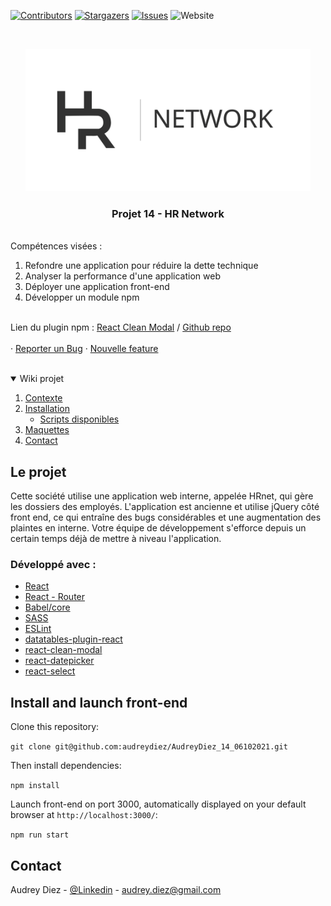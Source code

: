 
[![Contributors][contributors-shield]][contributors-url]
[![Stargazers][stars-shield]][stars-url]
[![Issues][issues-shield]][issues-url]
![Website](https://img.shields.io/website?style=for-the-badge&up_message=audreydiez.com&url=https%3A%2F%2Faudreydiez.com%2F)



<!-- PROJECT LOGO -->
<br />
<p align="center">
  <a href="https://github.com/audreydiez/AudreyDiez_14_06102021">  
    <img src="https://github.com/audreydiez/AudreyDiez_14_06102021/blob/main/src/assets/img/logo_background.svg" alt="Logo" width="456" height="228">
  </a>

<h3 align="center">Projet 14 - HR Network</h3>
</p>

<p align="left">
<br />
     Compétences visées :     
       <ol>
         <li>Refondre une application pour réduire la dette technique</li>      
         <li>Analyser la performance d'une application web</li>  
         <li>Déployer une application front-end</li>  
         <li>Développer un module npm</li>  
       </ol>    
    <br />
Lien du plugin npm : <a href="https://www.npmjs.com/package/react-clean-modal">React Clean Modal</a> / <a href="https://github.com/audreydiez/react-clean-modal">Github repo</a>
 <br /><br />
    ·
    <a href="https://github.com/audreydiez/AudreyDiez_14_06102021/issues">Reporter un Bug</a>
    ·
    <a href="https://github.com/audreydiez/AudreyDiez_14_06102021/issues">Nouvelle feature</a>
     <br />
      <br />
  </p>



<details open="open">
  <summary>Wiki projet</summary>
  <ol>
    <li>
      <a href="#about-the-project">Contexte</a>     
    </li>
    <li>
      <a href="#getting-started">Installation</a>    
      <ul>
        <li><a href="#prerequisites">Scripts disponibles</a></li>
      </ul>  
    </li>
    <li><a href="#usage">Maquettes</a></li> 
    <li><a href="#contact">Contact</a></li>
  </ol>
</details>



<!-- ABOUT THE PROJECT -->
## Le projet


Cette société utilise une application web interne, appelée HRnet, qui gère les dossiers des employés. L'application est ancienne et utilise jQuery côté front end, ce qui entraîne des bugs considérables et une augmentation des plaintes en interne. Votre équipe de développement s'efforce depuis un certain temps déjà de mettre à niveau l'application.

### Développé avec :

* [React](https://fr.reactjs.org/)
* [React - Router](https://reactrouter.com/)
* [Babel/core](https://babeljs.io/)
* [SASS](https://sass-lang.com/)
* [ESLint](https://eslint.org/)
* [datatables-plugin-react](https://www.npmjs.com/package/datatables-plugin-react)
* [react-clean-modal](https://www.npmjs.com/package/react-clean-modal)
* [react-datepicker](https://reactdatepicker.com/)
* [react-select](https://react-select.com/home)



<!-- GETTING STARTED -->

## Install and launch front-end

Clone this repository:

`git clone git@github.com:audreydiez/AudreyDiez_14_06102021.git`

Then install dependencies:

`npm install`

Launch front-end on port 3000, automatically displayed on your default browser at `http://localhost:3000/`:

`npm run start`


<!-- CONTACT -->
## Contact

Audrey Diez - [@Linkedin](https://www.linkedin.com/in/audrey-diez-5862345b/) - audrey.diez@gmail.com





<!-- MARKDOWN LINKS & IMAGES -->
<!-- https://www.markdownguide.org/basic-syntax/#reference-style-links -->
[contributors-shield]: https://img.shields.io/github/contributors/audreydiez/AudreyDiez_14_06102021?style=for-the-badge
[contributors-url]: https://github.com/audreydiez/AudreyDiez_14_06102021/graphs/contributors

[stars-shield]: https://img.shields.io/github/stars/audreydiez/AudreyDiez_14_06102021.svg?style=for-the-badge
[stars-url]: https://github.com/audreydiez/AudreyDiez_14_06102021/stargazers
[issues-shield]: https://img.shields.io/github/issues/audreydiez/AudreyDiez_14_06102021.svg?style=for-the-badge
[issues-url]: https://github.com/audreydiez/AudreyDiez_14_06102021/issues
[linkedin-shield]: https://img.shields.io/badge/-LinkedIn-black.svg?style=for-the-badge&logo=linkedin&colorB=555
[linkedin-url]: https://linkedin.com/in/audrey-diez-5862345b
[website-shield]: https://img.shields.io/badge/-LinkedIn-black.svg?style=for-the-badge&logo=linkedin&colorB=555
[website-url]: https://linkedin.com/in/audrey-diez-5862345b
